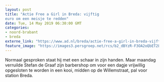 ```yaml
---
layout: post
title: "Actie Free a Girl in Breda: vijftig 
euro om een meisje te redden"
date: Tue, 14 May 2019 06:30:00 GMT
categories: 
- noord-brabant 
- breda 
externe_link: "https://www.ad.nl/breda/actie-free-a-girl-in-breda-vijftig-euro-om-een-meisje-te-redden~a20b0691/"
feature_image: "https://images3.persgroep.net/rcs/b2_dBYzR-F3OA2oQbET2LVGW6MI/diocontent/148234657/_fitwidth/400/?appId=21791a8992982cd8da851550a453bd7f&quality=0.7"
---
```


Normaal gesproken staat hij met een schaar in zijn handen. Maar maandag verruilde Stefan de Graaf zijn barbershop om voor een dagje vrijwillig opgesloten te worden in een kooi, midden op de Willemstraat, pal voor station Breda.
